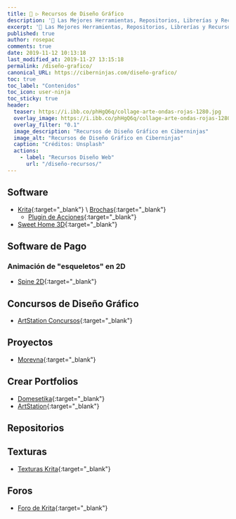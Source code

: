 ```yaml
---
title: 🎨 ▷ Recursos de Diseño Gráfico
description: '🔨 Las Mejores Herramientas, Repositorios, Librerías y Recursos para Diseñadores Gráficos'
excerpt: '🔨 Las Mejores Herramientas, Repositorios, Librerías y Recursos para Diseñadores Gráficos'
published: true
author: rosepac
comments: true
date: 2019-11-12 10:13:18
last_modified_at: 2019-11-27 13:15:18
permalink: /diseño-grafico/
canonical_URL: https://ciberninjas.com/diseño-grafico/
toc: true
toc_label: "Contenidos"
toc_icon: user-ninja
toc_sticky: true
header:
  teaser: https://i.ibb.co/phHgQ6q/collage-arte-ondas-rojas-1280.jpg
  overlay_image: https://i.ibb.co/phHgQ6q/collage-arte-ondas-rojas-1280.jpg
  overlay_filter: "0.1"
  image_description: "Recursos de Diseño Gráfico en Ciberninjas"
  image_alt: "Recursos de Diseño Gráfico en Ciberninjas"
  caption: "Créditos: Unsplash"
  actions:
    - label: "Recursos Diseño Web"
      url: "/diseño-recursos/"
---
```


## Software

* [Krita](https://krita.org/es/){:target="_blank"} \ [Brochas](https://docs.krita.org/en/resources_page.html#brush-packs){:target="_blank"}
  * [Plugin de Acciones](https://github.com/Larpon/krita-bulk-actions){:target="_blank"}
* [Sweet Home 3D](http://www.sweethome3d.com/){:target="_blank"}
<!-- tutoriales de sweet home 3d - buscar youtube -->

## Software de Pago

### Animación de "esqueletos" en 2D
* [Spine 2D](http://esotericsoftware.com/){:target="_blank"}

## Concursos de Diseño Gráfico

* [ArtStation Concursos](https://www.artstation.com/contests){:target="_blank"}

## Proyectos

* [Morevna](https://morevnaproject.org/){:target="_blank"}

## Crear Portfolios

* [Domesetika](https://www.domestika.org/ "Domestika es la comunidad de la Clase Creativa"){:target="_blank"}
* [ArtStation](https://www.artstation.com/ "ArtStation le ofrece una manera simple pero poderosa de mostrar su cartera y ser visto por las personas adecuadas en la industria. "){:target="_blank"}

## Repositorios

## Texturas

* [Texturas Krita](https://docs.krita.org/en/resources_page.html#texture-packs){:target="_blank"}

## Foros

* [Foro de Krita](https://krita-artists.org){:target="_blank"}
